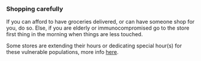 ### Shopping carefully

If you can afford to have groceries delivered, or can have someone shop for you, do so. Else, if you are elderly or immunocompromised go to the store first thing in the morning when things are less touched.

Some stores are extending their hours or dedicating special hour(s) for these vulnerable populations, more info [here](https://twitter.com/mcuban/status/1239244137834127362).

